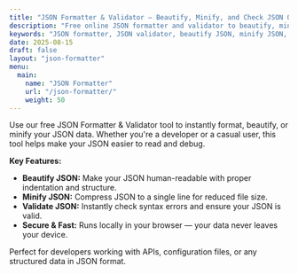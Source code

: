 ```yaml
---
title: "JSON Formatter & Validator – Beautify, Minify, and Check JSON Online"
description: "Free online JSON formatter and validator to beautify, minify, and check JSON instantly. Format JSON for readability, fix errors, and validate syntax in one click."
keywords: "JSON formatter, JSON validator, beautify JSON, minify JSON, online JSON checker, JSON syntax validator, format JSON online"
date: 2025-08-15
draft: false
layout: "json-formatter"
menu:
  main:
    name: "JSON Formatter"
    url: "/json-formatter/"
    weight: 50
---
```


Use our free JSON Formatter & Validator tool to instantly format, beautify, or minify your JSON data. Whether you're a developer or a casual user, this tool helps make your JSON easier to read and debug.

**Key Features:**
- **Beautify JSON:** Make your JSON human-readable with proper indentation and structure.
- **Minify JSON:** Compress JSON to a single line for reduced file size.
- **Validate JSON:** Instantly check syntax errors and ensure your JSON is valid.
- **Secure & Fast:** Runs locally in your browser — your data never leaves your device.

Perfect for developers working with APIs, configuration files, or any structured data in JSON format.
